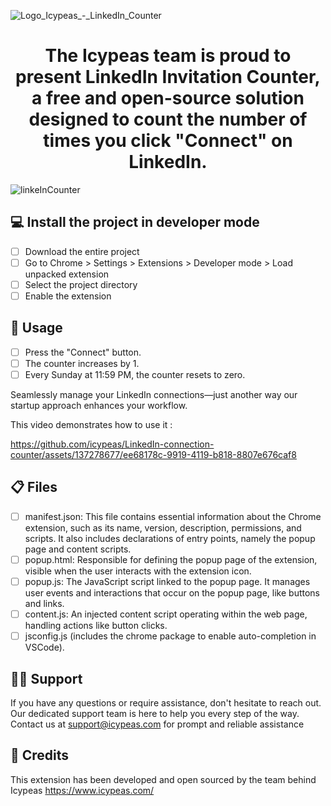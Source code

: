 <p align="center">

   ![Logo_Icypeas_-_LinkedIn_Counter](https://github.com/icypeas/LinkedIn-connection-counter/assets/137278677/a92523f5-0da0-4c00-a4bf-2be02dc3d377)

</p>

<h1 align="center">
The Icypeas team is proud to present LinkedIn Invitation Counter, a free and open-source solution designed to count the number of times you click "Connect" on LinkedIn.
</h1>

<p align="center">   
    
   ![linkeInCounter](https://github.com/icypeas/LinkedIn-connection-counter/assets/137278677/fe801048-62de-45f1-8864-924d07a43cfd)

</p>

## 💻 Install the project in developer mode

- [ ] Download the entire project
- [ ] Go to Chrome > Settings > Extensions > Developer mode > Load unpacked extension
- [ ] Select the project directory
- [ ] Enable the extension

## 🚦 Usage

- [ ] Press the "Connect" button.
- [ ] The counter increases by 1.
- [ ] Every Sunday at 11:59 PM, the counter resets to zero.

Seamlessly manage your LinkedIn connections—just another way our startup approach enhances your workflow.

This video demonstrates how to use it :

<p dir="auto" align="center"><animated-image data-catalyst="">

https://github.com/icypeas/LinkedIn-connection-counter/assets/137278677/ee68178c-9919-4119-b818-8807e676caf8

</p>





## 📋 Files

- [ ] manifest.json: This file contains essential information about the Chrome extension, such as its name, version, description, permissions, and scripts. It also includes declarations of entry points, namely the popup page and content scripts.
- [ ] popup.html: Responsible for defining the popup page of the extension, visible when the user interacts with the extension icon.
- [ ] popup.js: The JavaScript script linked to the popup page. It manages user events and interactions that occur on the popup page, like buttons and links.
- [ ] content.js: An injected content script operating within the web page, handling actions like button clicks.
- [ ] jsconfig.js (includes the chrome package to enable auto-completion in VSCode).

##  👨‍💻 Support

If you have any questions or require assistance, don't hesitate to reach out. Our dedicated support team is here to help you every step of the way. Contact us at support@icypeas.com for prompt and reliable assistance

##  🙋 Credits

This extension has been developed and open sourced by the team behind Icypeas https://www.icypeas.com/

